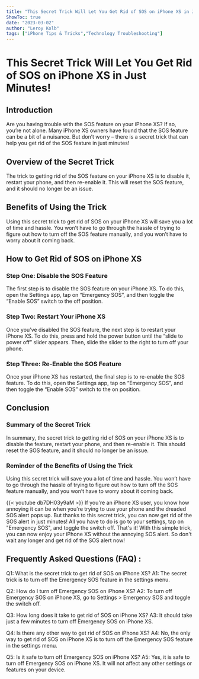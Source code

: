 ```yaml
---
title: "This Secret Trick Will Let You Get Rid of SOS on iPhone XS in Just Minutes!"
ShowToc: true 
date: "2023-03-02"
author: "Leroy Kolb" 
tags: ["iPhone Tips & Tricks","Technology Troubleshooting"]
---
```

# This Secret Trick Will Let You Get Rid of SOS on iPhone XS in Just Minutes!

## Introduction
Are you having trouble with the SOS feature on your iPhone XS? If so, you’re not alone. Many iPhone XS owners have found that the SOS feature can be a bit of a nuisance. But don’t worry – there is a secret trick that can help you get rid of the SOS feature in just minutes!

## Overview of the Secret Trick
The trick to getting rid of the SOS feature on your iPhone XS is to disable it, restart your phone, and then re-enable it. This will reset the SOS feature, and it should no longer be an issue.

## Benefits of Using the Trick
Using this secret trick to get rid of SOS on your iPhone XS will save you a lot of time and hassle. You won’t have to go through the hassle of trying to figure out how to turn off the SOS feature manually, and you won’t have to worry about it coming back.

## How to Get Rid of SOS on iPhone XS

### Step One: Disable the SOS Feature
The first step is to disable the SOS feature on your iPhone XS. To do this, open the Settings app, tap on “Emergency SOS”, and then toggle the “Enable SOS” switch to the off position.

### Step Two: Restart Your iPhone XS
Once you’ve disabled the SOS feature, the next step is to restart your iPhone XS. To do this, press and hold the power button until the “slide to power off” slider appears. Then, slide the slider to the right to turn off your phone.

### Step Three: Re-Enable the SOS Feature
Once your iPhone XS has restarted, the final step is to re-enable the SOS feature. To do this, open the Settings app, tap on “Emergency SOS”, and then toggle the “Enable SOS” switch to the on position.

## Conclusion

### Summary of the Secret Trick
In summary, the secret trick to getting rid of SOS on your iPhone XS is to disable the feature, restart your phone, and then re-enable it. This should reset the SOS feature, and it should no longer be an issue.

### Reminder of the Benefits of Using the Trick
Using this secret trick will save you a lot of time and hassle. You won’t have to go through the hassle of trying to figure out how to turn off the SOS feature manually, and you won’t have to worry about it coming back.

{{< youtube db7DH03y9aM >}} 
If you're an iPhone XS user, you know how annoying it can be when you're trying to use your phone and the dreaded SOS alert pops up. But thanks to this secret trick, you can now get rid of the SOS alert in just minutes! All you have to do is go to your settings, tap on "Emergency SOS", and toggle the switch off. That's it! With this simple trick, you can now enjoy your iPhone XS without the annoying SOS alert. So don't wait any longer and get rid of the SOS alert now!

## Frequently Asked Questions (FAQ) :
Q1: What is the secret trick to get rid of SOS on iPhone XS?
A1: The secret trick is to turn off the Emergency SOS feature in the settings menu.

Q2: How do I turn off Emergency SOS on iPhone XS?
A2: To turn off Emergency SOS on iPhone XS, go to Settings > Emergency SOS and toggle the switch off.

Q3: How long does it take to get rid of SOS on iPhone XS?
A3: It should take just a few minutes to turn off Emergency SOS on iPhone XS.

Q4: Is there any other way to get rid of SOS on iPhone XS?
A4: No, the only way to get rid of SOS on iPhone XS is to turn off the Emergency SOS feature in the settings menu.

Q5: Is it safe to turn off Emergency SOS on iPhone XS?
A5: Yes, it is safe to turn off Emergency SOS on iPhone XS. It will not affect any other settings or features on your device.


